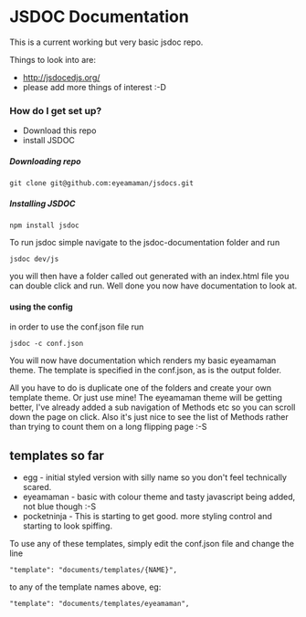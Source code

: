# JSDOC Documentation #

This is a current working but very basic jsdoc repo.

Things to look into are:

* http://jsdocedjs.org/
* please add more things of interest :-D


### How do I get set up? ###

* Download this repo
* install JSDOC


##### Downloading repo #####

```
git clone git@github.com:eyeamaman/jsdocs.git
```


##### Installing JSDOC #####

```
npm install jsdoc
```

To run jsdoc simple navigate to the jsdoc-documentation folder and run

```
jsdoc dev/js
```

you will then have a folder called out generated with an index.html file you can double click and run. Well done you now have documentation to look at.

#### using the config ####

in order to use the conf.json file run

```
jsdoc -c conf.json
```

You will now have documentation which renders my basic eyeamaman theme. The template is specified in the conf.json, as is the output folder.

All you have to do is duplicate one of the folders and create your own template theme.  Or just use mine!  The eyeamaman theme will be getting better, I've already added a sub navigation of Methods etc so you can scroll down the page on click.  Also it's just nice to see the list of Methods rather than trying to count them on a long flipping page :-S

## templates so far ##

* egg - initial styled version with silly name so you don't feel technically scared.
* eyeamaman - basic with colour theme and tasty javascript being added, not blue though :-S
* pocketninja - This is starting to get good.  more styling control and starting to look spiffing.

To use any of these templates, simply edit the conf.json file and change the line

```
"template": "documents/templates/{NAME}",
```

to any of the template names above, eg:

```
"template": "documents/templates/eyeamaman",
```
